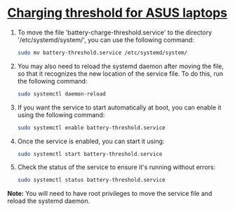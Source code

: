 # [Charging threshold for ASUS laptops](https://github.com/sakshiagrwal/Scripts/commit/19c9d7041010e2d7055682404118089d69c3e39d)

1. To move the file 'battery-charge-threshold.service' to the directory '/etc/systemd/system/', you can use the following command:

    ```sh
    sudo mv battery-threshold.service /etc/systemd/system/
    ```

2. You may also need to reload the systemd daemon after moving the file, so that it recognizes the new location of the service file. To do this, run the following command:

    ```sh
    sudo systemctl daemon-reload
    ```

3. If you want the service to start automatically at boot, you can enable it using the following command:

    ```sh
    sudo systemctl enable battery-threshold.service
    ```

4. Once the service is enabled, you can start it using:

    ```sh
    sudo systemctl start battery-threshold.service
    ```

6. Check the status of the service to ensure it's running without errors:

    ```sh
    sudo systemctl status battery-threshold.service
    ```

**Note:** You will need to have root privileges to move the service file and reload the systemd daemon.
